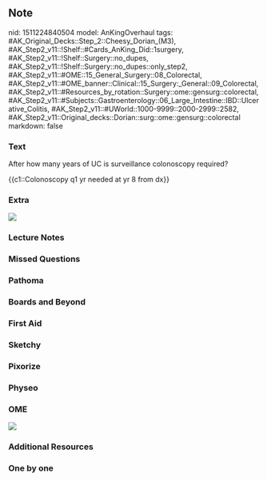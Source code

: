 ## Note
nid: 1511224840504
model: AnKingOverhaul
tags: #AK_Original_Decks::Step_2::Cheesy_Dorian_(M3), #AK_Step2_v11::!Shelf::#Cards_AnKing_Did::1surgery, #AK_Step2_v11::!Shelf::Surgery::no_dupes, #AK_Step2_v11::!Shelf::Surgery::no_dupes::only_step2, #AK_Step2_v11::#OME::15_General_Surgery::08_Colorectal, #AK_Step2_v11::#OME_banner::Clinical::15_Surgery:_General::09_Colorectal, #AK_Step2_v11::#Resources_by_rotation::Surgery::ome::gensurg::colorectal, #AK_Step2_v11::#Subjects::Gastroenterology::06_Large_Intestine::IBD::Ulcerative_Colitis, #AK_Step2_v11::#UWorld::1000-9999::2000-2999::2582, #AK_Step2_v11::Original_decks::Dorian::surg::ome::gensurg::colorectal
markdown: false

### Text
After how many years of UC is surveillance colonoscopy required?
<div>
  {{c1::Colonoscopy q1 yr needed at yr 8 from dx}}
</div>

### Extra
<img src="paste-15028090568705.jpg">

### Lecture Notes


### Missed Questions


### Pathoma


### Boards and Beyond


### First Aid


### Sketchy


### Pixorize


### Physeo


### OME
<div class="ome-widget">
  <a href=
  "https://onlinemeded.org/spa/surgery-general/colorectal/acquire?ref=anki">
  <img src="_OME_AnkiFlashcards_Lesson_1.png"></a>
</div>

### Additional Resources


### One by one

